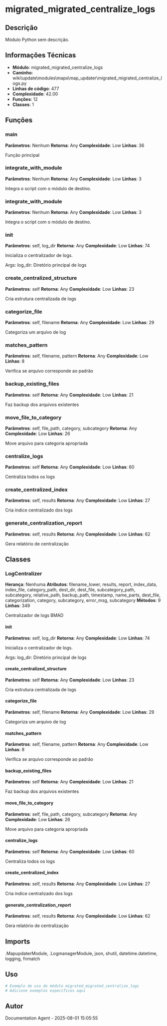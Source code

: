 # migrated_migrated_centralize_logs

## Descrição

Módulo Python sem descrição.

## Informações Técnicas

- **Módulo**: migrated_migrated_centralize_logs
- **Caminho**: wiki\update\modules\maps\map_updater\migrated_migrated_centralize_logs.py
- **Linhas de código**: 477
- **Complexidade**: 42.00
- **Funções**: 12
- **Classes**: 1

## Funções

### main

**Parâmetros**: Nenhum
**Retorna**: Any
**Complexidade**: Low
**Linhas**: 36

Função principal

### integrate_with_module

**Parâmetros**: Nenhum
**Retorna**: Any
**Complexidade**: Low
**Linhas**: 3

Integra o script com o módulo de destino.

### integrate_with_module

**Parâmetros**: Nenhum
**Retorna**: Any
**Complexidade**: Low
**Linhas**: 3

Integra o script com o módulo de destino.

### __init__

**Parâmetros**: self, log_dir
**Retorna**: Any
**Complexidade**: Low
**Linhas**: 74

Inicializa o centralizador de logs.

Args:
    log_dir: Diretório principal de logs

### create_centralized_structure

**Parâmetros**: self
**Retorna**: Any
**Complexidade**: Low
**Linhas**: 23

Cria estrutura centralizada de logs

### categorize_file

**Parâmetros**: self, filename
**Retorna**: Any
**Complexidade**: Low
**Linhas**: 29

Categoriza um arquivo de log

### matches_pattern

**Parâmetros**: self, filename, pattern
**Retorna**: Any
**Complexidade**: Low
**Linhas**: 8

Verifica se arquivo corresponde ao padrão

### backup_existing_files

**Parâmetros**: self
**Retorna**: Any
**Complexidade**: Low
**Linhas**: 21

Faz backup dos arquivos existentes

### move_file_to_category

**Parâmetros**: self, file_path, category, subcategory
**Retorna**: Any
**Complexidade**: Low
**Linhas**: 26

Move arquivo para categoria apropriada

### centralize_logs

**Parâmetros**: self
**Retorna**: Any
**Complexidade**: Low
**Linhas**: 60

Centraliza todos os logs

### create_centralized_index

**Parâmetros**: self, results
**Retorna**: Any
**Complexidade**: Low
**Linhas**: 27

Cria índice centralizado dos logs

### generate_centralization_report

**Parâmetros**: self, results
**Retorna**: Any
**Complexidade**: Low
**Linhas**: 62

Gera relatório de centralização

## Classes

### LogCentralizer

**Herança**: Nenhuma
**Atributos**: filename_lower, results, report, index_data, index_file, category_path, dest_dir, dest_file, subcategory_path, subcategory, relative_path, backup_path, timestamp, name_parts, dest_file, categorization, category, subcategory, error_msg, subcategory
**Métodos**: 9
**Linhas**: 349

Centralizador de logs BMAD

#### __init__

**Parâmetros**: self, log_dir
**Retorna**: Any
**Complexidade**: Low
**Linhas**: 74

Inicializa o centralizador de logs.

Args:
    log_dir: Diretório principal de logs

#### create_centralized_structure

**Parâmetros**: self
**Retorna**: Any
**Complexidade**: Low
**Linhas**: 23

Cria estrutura centralizada de logs

#### categorize_file

**Parâmetros**: self, filename
**Retorna**: Any
**Complexidade**: Low
**Linhas**: 29

Categoriza um arquivo de log

#### matches_pattern

**Parâmetros**: self, filename, pattern
**Retorna**: Any
**Complexidade**: Low
**Linhas**: 8

Verifica se arquivo corresponde ao padrão

#### backup_existing_files

**Parâmetros**: self
**Retorna**: Any
**Complexidade**: Low
**Linhas**: 21

Faz backup dos arquivos existentes

#### move_file_to_category

**Parâmetros**: self, file_path, category, subcategory
**Retorna**: Any
**Complexidade**: Low
**Linhas**: 26

Move arquivo para categoria apropriada

#### centralize_logs

**Parâmetros**: self
**Retorna**: Any
**Complexidade**: Low
**Linhas**: 60

Centraliza todos os logs

#### create_centralized_index

**Parâmetros**: self, results
**Retorna**: Any
**Complexidade**: Low
**Linhas**: 27

Cria índice centralizado dos logs

#### generate_centralization_report

**Parâmetros**: self, results
**Retorna**: Any
**Complexidade**: Low
**Linhas**: 62

Gera relatório de centralização

## Imports

.MapupdaterModule, .LogmanagerModule, json, shutil, datetime.datetime, logging, fnmatch

## Uso

```python
# Exemplo de uso do módulo migrated_migrated_centralize_logs
# Adicione exemplos específicos aqui
```

## Autor

Documentation Agent - 2025-08-01 15:05:55
